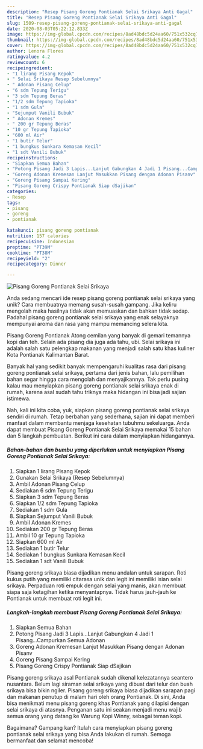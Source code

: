 ```yaml
---
description: "Resep Pisang Goreng Pontianak Selai Srikaya Anti Gagal"
title: "Resep Pisang Goreng Pontianak Selai Srikaya Anti Gagal"
slug: 1509-resep-pisang-goreng-pontianak-selai-srikaya-anti-gagal
date: 2020-08-03T05:22:12.833Z
image: https://img-global.cpcdn.com/recipes/8ad48bdc5d24aa60/751x532cq70/pisang-goreng-pontianak-selai-srikaya-foto-resep-utama.jpg
thumbnail: https://img-global.cpcdn.com/recipes/8ad48bdc5d24aa60/751x532cq70/pisang-goreng-pontianak-selai-srikaya-foto-resep-utama.jpg
cover: https://img-global.cpcdn.com/recipes/8ad48bdc5d24aa60/751x532cq70/pisang-goreng-pontianak-selai-srikaya-foto-resep-utama.jpg
author: Lenora Flores
ratingvalue: 4.2
reviewcount: 6
recipeingredient:
- "1 lirang Pisang Kepok"
- " Selai Srikaya Resep Sebelumnya"
- " Adonan Pisang Celup"
- "6 sdm Tepung Terigu"
- "3 sdm Tepung Beras"
- "1/2 sdm Tepung Tapioka"
- "1 sdm Gula"
- "Sejumput Vanili Bubuk"
- " Adonan Kremes"
- " 200 gr Tepung Beras"
- "10 gr Tepung Tapioka"
- "600 ml Air"
- "1 butir Telur"
- "1 bungkus Sunkara Kemasan Kecil"
- "1 sdt Vanili Bubuk"
recipeinstructions:
- "Siapkan Semua Bahan"
- "Potong Pisang Jadi 3 Lapis...Lanjut Gabungkan 4 Jadi 1 Pisang...Campurkan Semua Adonan"
- "Goreng Adonan Kremesan Lanjut Masukkan Pisang dengan Adonan Pisanv"
- "Goreng Pisang Sampai Kering"
- "Pisang Goreng Crispy Pontianak Siap dSajikan"
categories:
- Resep
tags:
- pisang
- goreng
- pontianak

katakunci: pisang goreng pontianak 
nutrition: 157 calories
recipecuisine: Indonesian
preptime: "PT39M"
cooktime: "PT38M"
recipeyield: "2"
recipecategory: Dinner

---
```



![Pisang Goreng Pontianak Selai Srikaya](https://img-global.cpcdn.com/recipes/8ad48bdc5d24aa60/751x532cq70/pisang-goreng-pontianak-selai-srikaya-foto-resep-utama.jpg)

Anda sedang mencari ide resep pisang goreng pontianak selai srikaya yang unik? Cara membuatnya memang susah-susah gampang. Jika keliru mengolah maka hasilnya tidak akan memuaskan dan bahkan tidak sedap. Padahal pisang goreng pontianak selai srikaya yang enak selayaknya mempunyai aroma dan rasa yang mampu memancing selera kita.

Pisang Goreng Pontianak Atong cemilan yang banyak di gemari temannya kopi dan teh. Selain ada pisang dia juga ada tahu, ubi. Selai srikaya ini adalah salah satu pelengkap makanan yang menjadi salah satu khas kuliner Kota Pontianak Kalimantan Barat.

Banyak hal yang sedikit banyak mempengaruhi kualitas rasa dari pisang goreng pontianak selai srikaya, pertama dari jenis bahan, lalu pemilihan bahan segar hingga cara mengolah dan menyajikannya. Tak perlu pusing kalau mau menyiapkan pisang goreng pontianak selai srikaya enak di rumah, karena asal sudah tahu triknya maka hidangan ini bisa jadi sajian istimewa.


Nah, kali ini kita coba, yuk, siapkan pisang goreng pontianak selai srikaya sendiri di rumah. Tetap berbahan yang sederhana, sajian ini dapat memberi manfaat dalam membantu menjaga kesehatan tubuhmu sekeluarga. Anda dapat membuat Pisang Goreng Pontianak Selai Srikaya memakai 15 bahan dan 5 langkah pembuatan. Berikut ini cara dalam menyiapkan hidangannya.

<!--inarticleads1-->

##### Bahan-bahan dan bumbu yang diperlukan untuk menyiapkan Pisang Goreng Pontianak Selai Srikaya:

1. Siapkan 1 lirang Pisang Kepok
1. Gunakan  Selai Srikaya (Resep Sebelumnya)
1. Ambil  Adonan Pisang Celup
1. Sediakan 6 sdm Tepung Terigu
1. Siapkan 3 sdm Tepung Beras
1. Siapkan 1/2 sdm Tepung Tapioka
1. Sediakan 1 sdm Gula
1. Siapkan Sejumput Vanili Bubuk
1. Ambil  Adonan Kremes
1. Sediakan  200 gr Tepung Beras
1. Ambil 10 gr Tepung Tapioka
1. Siapkan 600 ml Air
1. Sediakan 1 butir Telur
1. Sediakan 1 bungkus Sunkara Kemasan Kecil
1. Sediakan 1 sdt Vanili Bubuk


Pisang goreng srikaya biasa dijadikan menu andalan untuk sarapan. Roti kukus putih yang memiliki citarasa unik dan legit ini memiliki isian selai srikaya. Perpaduan roti empuk dengan selai yang manis, akan membuat siapa saja ketagihan ketika menyantapnya. Tidak harus jauh-jauh ke Pontianak untuk membuat roti legit ini. 

<!--inarticleads2-->

##### Langkah-langkah membuat Pisang Goreng Pontianak Selai Srikaya:

1. Siapkan Semua Bahan
1. Potong Pisang Jadi 3 Lapis...Lanjut Gabungkan 4 Jadi 1 Pisang...Campurkan Semua Adonan
1. Goreng Adonan Kremesan Lanjut Masukkan Pisang dengan Adonan Pisanv
1. Goreng Pisang Sampai Kering
1. Pisang Goreng Crispy Pontianak Siap dSajikan


Pisang goreng srikaya asal Pontianak sudah dikenal kelezatannya seantero nusantara. Belum lagi siraman selai srikaya yang dibuat dari telur dan buah srikaya bisa bikin ngiler. Pisang goreng srikaya biasa dijadikan sarapan pagi dan makanan penutup di malam hari oleh orang Pontianak. Di sini, Anda bisa menikmati menu pisang goreng khas Pontianak yang dilapisi dengan selai srikaya di atasnya. Penganan satu ini seakan menjadi menu wajib semua orang yang datang ke Warung Kopi Winny, sebagai teman kopi. 

Bagaimana? Gampang kan? Itulah cara menyiapkan pisang goreng pontianak selai srikaya yang bisa Anda lakukan di rumah. Semoga bermanfaat dan selamat mencoba!
